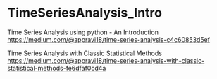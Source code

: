 # TimeSeriesAnalysis_Intro
Time Series Analysis using python - An Introduction
https://medium.com/@appravi18/time-series-analysis-c4c60853d5ef

Time Series Analysis with Classic Statistical Methods
https://medium.com/@appravi18/time-series-analysis-with-classic-statistical-methods-fe6dfaf0cd4a
